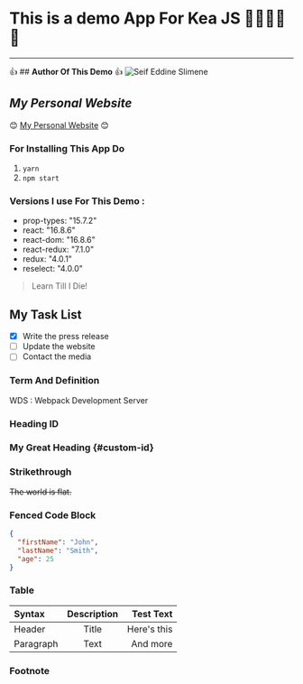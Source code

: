 # This is a demo App For Kea JS 👏👏👏👏👏
---
👍 ## **Author Of This Demo** 👍
![Seif Eddine Slimene](https://avatars.githubusercontent.com/u/57100260?v=4)
## *My Personal Website*
😊 [My Personal Website](https://www.seifeddineslimene.com) 😊
### For Installing This App Do
1. `yarn`
2. `npm start`
### Versions I use For This Demo : 
- prop-types: "15.7.2"
- react: "16.8.6"
- react-dom: "16.8.6"
- react-redux: "7.1.0"
- redux: "4.0.1"
- reselect: "4.0.0"
> Learn Till I Die!
## My Task List
- [x] Write the press release
- [ ] Update the website
- [ ] Contact the media
### Term And Definition
WDS
: Webpack Development Server
### Heading ID
### My Great Heading {#custom-id}
### Strikethrough
~~The world is flat.~~
### Fenced Code Block
```json
{
  "firstName": "John",
  "lastName": "Smith",
  "age": 25
}
```
### Table
| Syntax      | Description | Test Text     |
| :---        |    :----:   |          ---: |
| Header      | Title       | Here's this   |
| Paragraph   | Text        | And more      |
### Footnote
[^1]: This is the footnote.